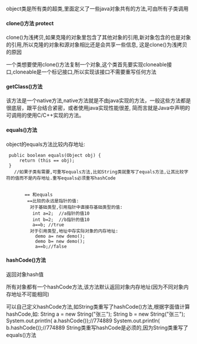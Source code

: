 
object类是所有类的超类,里面定义了一些java对象共有的方法,可由所有子类调用

#### clone()方法 protect

   clone()为浅拷贝,如果克隆的对象里包含了其他对象的引用,新对象包含的也是对象的引用,所以克隆的对象和源对象相比还是会共享一些信息,
   这是clone()为浅拷贝的原因

   一个类想要使用clone()方法复制一个对象,这个类首先要实现cloneable接口,cloneable是一个标记接口,所以实现该接口不需要重写任何方法
    
#### getClass()方法
   
   该方法是一个native方法,native方法就是不由java实现的方法，一般这些方法都是很底层，跟平台结合紧密，或者使用java实现性能很差,
   简而言就是Java中声明的可调用的使用C/C++实现的方法。
     
#### equals()方法
    
   object的equals方法比较内存地址:
             
     public boolean equals(Object obj) {
         return (this == obj);
     }
       //如果子类有需要,可重写equals方法,比如String类就重写了equals方法,让其比较字符的值而不是内存地址.重写equals必须重写hashCode
          
          
           == 和equals
            ==比较的永远是指针的值:
             对于基础类型,引用指针中直接存基础类型的值:
              int a=2;  //a指针的值10
              int b=2;  //b指针的值10
              a==b; //true
             对于引用类型,地址中存实际对象的内存地址:
               demo a= new demo();
               demo b= new demo();
               a==b;//false
     
#### hashCode()方法

   返回对象hash值
   
   所有对象都有一个hashCode方法,该方法默认返回对象内存地址(因为不同对象内存地址不可能相同)
   
   可以自己定义hashCode方法,如String类重写了hashCode()方法,根据字面值计算hashCode,如:
                       String a = new String("张三");
                       String b = new String("张三");
                   System.out.println( a.hashCode());//774889
                   System.out.println( b.hashCode());//774889
             String类重写hashCode是必须的,因为String类重写了equals()方法
             
             
             
             
             
             
             
             
             
             
             
             
             
             
             
             
             
             
             
             
